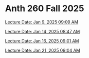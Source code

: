 # Anth 260 Fall 2025


[Lecture Date: Jan 9, 2025 09:09 AM](https://wsu.zoom.us/rec/share/azdybCKXrtKPhKLHoOGUTP5eZR4o04K5t0vj3JORD1ZhlbaLHriJrSeQCnA20439.Vs44UJAzHpf0ytXC)

[Lecture Date: Jan 14, 2025 08:47 AM](https://wsu.zoom.us/rec/share/XTz3-IXCxvscG4BCZOlixNhZu0a1j8uvCtKR37qeJUt-sLO2XXmZSyA0jVxqfsQP.LTrI2PjBMcTQJe9r)

[Lecture Date: Jan 16, 2025 09:01 AM](https://wsu.zoom.us/rec/share/1ty5c7f1PZUf2KNglGmK0AXAmiOdMEp6pd4kqJGApFhH0z6Ji593LqN8vA93JvoZ.9rkmi867nAjB5Hyn)

[Lecture Date: Jan 21, 2025 09:04 AM](https://wsu.zoom.us/rec/share/PHuH_v0h07wXyQgnJeXcRNM2Zc37hNBAV14LpouSzEHx3FkGhhTfThBGeGAifsXd.R3sUUZgT-1bkMWXt)


